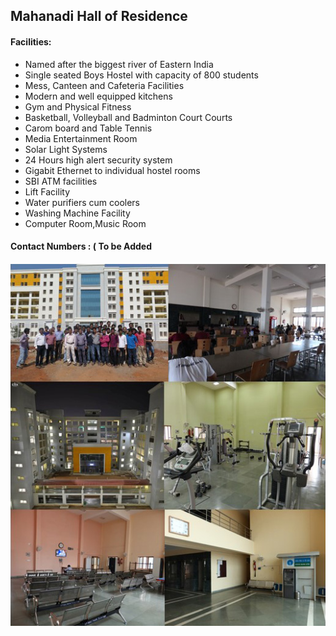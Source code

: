 ## Mahanadi Hall of Residence

#### Facilities:

* Named after the biggest river of Eastern India
* Single seated Boys Hostel with capacity of 800 students
* Mess, Canteen and Cafeteria Facilities
* Modern and well equipped kitchens
* Gym and Physical Fitness
* Basketball, Volleyball and Badminton Court Courts
* Carom board and Table Tennis
* Media Entertainment Room
* Solar Light Systems
* 24 Hours high alert security system
* Gigabit Ethernet to individual hostel rooms
* SBI ATM facilities
* Lift Facility
* Water purifiers cum coolers
* Washing Machine Facility
* Computer Room,Music Room

#### Contact Numbers : ( To be Added 

![alt text](/misc/pics/mhr.jpg)
